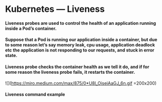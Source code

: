 # Kubernetes — Liveness

#### Liveness probes are used to control the health of an application running inside a Pod’s container. 

#### Suppose that a Pod is running our application inside a container, but due to some reason let’s say memory leak, cpu usage, application deadlock etc the application is not responding to our requests, and stuck in error state.

#### Liveness probe checks the container health as we tell it do, and if for some reason the liveness probe fails, it restarts the container.

![](https://miro.medium.com/max/875/0*U8l_OiseiAaGJ_6n.gif =200x200)

#### Liveness command example 
```sh 



```
